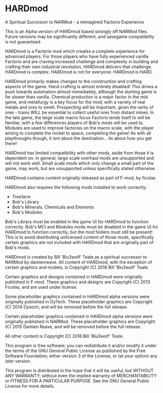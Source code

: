 # HARDmod
A Spiritual Successor to NARMod - a reimagined Factorio Experience

This is an Alpha version of HARDmod based strongly off NARMod files. Future versions may be significantly different, and savegame compatibility is not guaranteed. 

HARDmod is a Factorio mod which creates a complete experience for advanced players. For those players who have fully experienced vanilla Factorio and are craving increased challenge and complexity in building and crafting their own industrial revolution, HARDmod delivers that challenge. HARDmod is complex. HARDmod is not for everyone. HARDmod is HARD.

HARDmod primarily makes changes to the construction and crafting aspects of the game. Hand crafting is almost entirely disabled! This drives a push towards automation almost immediately, although the starting game is far slower than vanilla. Chemical production is a major factor in the mid game, and metallurgy is a key focus for the mod, with a variety of real metals and ores to smelt. Prospecting will be important, given the rarity of ores - trains WILL be essential to collect useful ores from distant mines. In the late game, the large scale macro focus Factorio lends itself to will be familiar, with a few differences players of Bob's mods will be used to. Modules are used to improve factories on the macro scale, with the player aiming to complete the rocket to space, completing the game! As with all playthroughs though, it isnt about the destination... its about how you get there!

HARDmod has limited compatibility with other mods, aside from those it is dependent on. In general, large scale overhaul mods are unsupported and will not work well. Small scale mods which only change a small part of the game, may work, but are unsupported unless specifically stated otherwise.

HARDmod contains content originally released as part of F-mod, by ficolas. 

HARDmod also requires the following mods installed to work correctly:
* Treefarm
* Bob's Library
* Bob's Minerals, Chemicals and Elements
* Bob's Modules

Bob's Library must be enabled in the game UI for HARDmod to function correctly. Bob's MCI and Modules mods must be disabled in the game UI for HARDmod to function correctly, but the mod folders must still be present! This is to avoid distributing unlicensed content of those mods, specifically certain graphics are not included with HARDmod that are originally part of Bob's mods.

HARDmod is created by Bill 'Blu3wolf' Teale as a spiritual successor to NARMod by damienreave. All content of HARDmod, with the exception of certain graphics and models, is Copyright (C) 2016 Bill 'Blu3wolf' Teale. 
    
Certain graphics and designs contained in HARDmod were originally published in F-mod. These graphics and designs are Copyright (C) 2013 Ficolas, and are used under license. 

Some placeholder graphics contained in HARDmod alpha versions were originally published in DyTech. These placeholder graphics are Copyright (C) 2014 Dysoch, and will be removed before the full release. 

Certain placeholder graphics contained in HARDmod alpha versions were originally published in NARMod. These placeholder graphics are Copyright (C) 2015 Damien Reave, and will be removed before the full release.
    
All other content is Copyright (C) 2016  Bill 'Blu3wolf' Teale.

This program is free software; you can redistribute it and/or modify it under the terms of the GNU General Public License as published by the Free Software Foundation; either version 3 of the License, or (at your option) any later version.

This program is distributed in the hope that it will be useful, but WITHOUT ANY WARRANTY; without even the implied warranty of MERCHANTABILITY or FITNESS FOR A PARTICULAR PURPOSE.  See the GNU General Public License for more details. 
